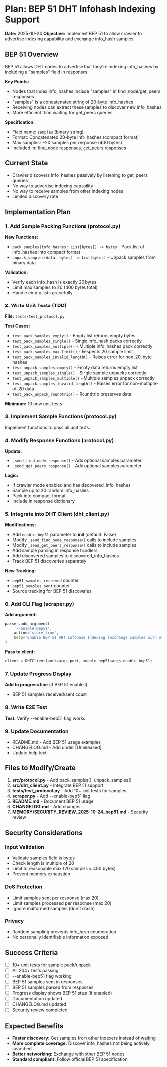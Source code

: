 # Plan: BEP 51 DHT Infohash Indexing Support

**Date:** 2025-10-24
**Objective:** Implement BEP 51 to allow crawler to advertise indexing capability and exchange info_hash samples

## BEP 51 Overview

BEP 51 allows DHT nodes to advertise that they're indexing info_hashes by including a "samples" field in responses.

**Key Points:**
- Nodes that index info_hashes include "samples" in find_node/get_peers responses
- "samples" is a concatenated string of 20-byte info_hashes
- Receiving nodes can extract these samples to discover new info_hashes
- More efficient than waiting for get_peers queries

**Specification:**
- Field name: `samples` (binary string)
- Format: Concatenated 20-byte info_hashes (compact format)
- Max samples: ~20 samples per response (400 bytes)
- Included in: find_node responses, get_peers responses

## Current State

- Crawler discovers info_hashes passively by listening to get_peers queries
- No way to advertise indexing capability
- No way to receive samples from other indexing nodes
- Limited discovery rate

## Implementation Plan

### 1. Add Sample Packing Functions (protocol.py)

**New Functions:**
- `pack_samples(info_hashes: List[bytes]) -> bytes` - Pack list of info_hashes into compact format
- `unpack_samples(data: bytes) -> List[bytes]` - Unpack samples from binary data

**Validation:**
- Verify each info_hash is exactly 20 bytes
- Limit max samples to 20 (400 bytes total)
- Handle empty lists gracefully

### 2. Write Unit Tests (TDD)

**File:** `tests/test_protocol.py`

**Test Cases:**
- `test_pack_samples_empty()` - Empty list returns empty bytes
- `test_pack_samples_single()` - Single info_hash packs correctly
- `test_pack_samples_multiple()` - Multiple info_hashes pack correctly
- `test_pack_samples_max_limit()` - Respects 20 sample limit
- `test_pack_samples_invalid_length()` - Raises error for non-20-byte hashes
- `test_unpack_samples_empty()` - Empty data returns empty list
- `test_unpack_samples_single()` - Single sample unpacks correctly
- `test_unpack_samples_multiple()` - Multiple samples unpack correctly
- `test_unpack_samples_invalid_length()` - Raises error for non-multiple-of-20 data
- `test_pack_unpack_roundtrip()` - Roundtrip preserves data

**Minimum:** 10 new unit tests

### 3. Implement Sample Functions (protocol.py)

Implement functions to pass all unit tests.

### 4. Modify Response Functions (protocol.py)

**Update:**
- `_send_find_node_response()` - Add optional samples parameter
- `_send_get_peers_response()` - Add optional samples parameter

**Logic:**
- If crawler mode enabled and has discovered_info_hashes
- Sample up to 20 random info_hashes
- Pack into compact format
- Include in response dictionary

### 5. Integrate into DHT Client (dht_client.py)

**Modifications:**
- Add `enable_bep51` parameter to __init__ (default: False)
- Modify `_send_find_node_response()` calls to include samples
- Modify `_send_get_peers_response()` calls to include samples
- Add sample parsing in response handlers
- Add discovered samples to discovered_info_hashes
- Track BEP 51 discoveries separately

**New Tracking:**
- `bep51_samples_received` counter
- `bep51_samples_sent` counter
- Source tracking for BEP 51 discoveries

### 6. Add CLI Flag (scraper.py)

**Add argument:**
```python
parser.add_argument(
    '--enable-bep51',
    action='store_true',
    help='Enable BEP 51 DHT Infohash Indexing (exchange samples with other indexers)'
)
```

**Pass to client:**
```python
client = DHTClient(port=args.port, enable_bep51=args.enable_bep51)
```

### 7. Update Progress Display

**Add to progress line** (if BEP 51 enabled):
- BEP 51 samples received/sent count

### 8. Write E2E Test

**Test:** Verify --enable-bep51 flag works

### 9. Update Documentation

- README.md - Add BEP 51 usage examples
- CHANGELOG.md - Add under [Unreleased]
- Update help text

## Files to Modify/Create

1. **src/protocol.py** - Add pack_samples(), unpack_samples()
2. **src/dht_client.py** - Integrate BEP 51 support
3. **tests/test_protocol.py** - Add 10+ unit tests for samples
4. **scraper.py** - Add --enable-bep51 flag
5. **README.md** - Document BEP 51 usage
6. **CHANGELOG.md** - Add changes
7. **MEMORY/SECURITY_REVIEW_2025-10-24_bep51.md** - Security review

## Security Considerations

### Input Validation
- Validate samples field is bytes
- Check length is multiple of 20
- Limit to reasonable max (20 samples = 400 bytes)
- Prevent memory exhaustion

### DoS Protection
- Limit samples sent per response (max 20)
- Limit samples processed per response (max 20)
- Ignore malformed samples (don't crash)

### Privacy
- Random sampling prevents info_hash enumeration
- No personally identifiable information exposed

## Success Criteria

- [ ] 10+ unit tests for sample pack/unpack
- [ ] All 204+ tests passing
- [ ] --enable-bep51 flag working
- [ ] BEP 51 samples sent in responses
- [ ] BEP 51 samples parsed from responses
- [ ] Progress display shows BEP 51 stats (if enabled)
- [ ] Documentation updated
- [ ] CHANGELOG.md updated
- [ ] Security review completed

## Expected Benefits

- **Faster discovery:** Get samples from other indexers instead of waiting
- **More complete coverage:** Discover info_hashes not being actively searched
- **Better networking:** Exchange with other BEP 51 nodes
- **Standard compliant:** Follow official BEP 51 specification
